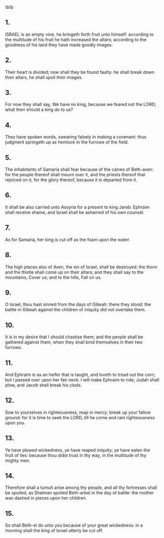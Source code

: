 \b\b
## 1.
ISRAEL is an empty vine, he bringeth forth fruit unto himself: according to the multitude of his fruit he hath increased the altars; according to the goodness of his land they have made goodly images.
## 2.
Their heart is divided; now shall they be found faulty: he shall break down their altars, he shall spoil their images.
## 3.
For now they shall say, We have no king, because we feared not the LORD; what then should a king do to us?
## 4.
They have spoken words, swearing falsely in making a covenant: thus judgment springeth up as hemlock in the furrows of the field.
## 5.
The inhabitants of Samaria shall fear because of the calves of Beth-aven: for the people thereof shall mourn over it, and the priests thereof that rejoiced on it, for the glory thereof, because it is departed from it.
## 6.
It shall be also carried unto Assyria for a present to king Jareb: Ephraim shall receive shame, and Israel shall be ashamed of his own counsel.
## 7.
As for Samaria, her king is cut off as the foam upon the water.
## 8.
The high places also of Aven, the sin of Israel, shall be destroyed: the thorn and the thistle shall come up on their altars; and they shall say to the mountains, Cover us; and to the hills, Fall on us.
## 9.
O Israel, thou hast sinned from the days of Gibeah: there they stood: the battle in Gibeah against the children of iniquity did not overtake them.
## 10.
It is in my desire that I should chastise them; and the people shall be gathered against them, when they shall bind themselves in their two furrows.
## 11.
And Ephraim is as an heifer that is taught, and loveth to tread out the corn; but I passed over upon her fair neck: I will make Ephraim to ride; Judah shall plow, and Jacob shall break his clods.
## 12.
Sow to yourselves in righteousness, reap in mercy; break up your fallow ground: for it is time to seek the LORD, till he come and rain righteousness upon you.
## 13.
Ye have plowed wickedness, ye have reaped iniquity; ye have eaten the fruit of lies: because thou didst trust in thy way, in the multitude of thy mighty men.
## 14.
Therefore shall a tumult arise among thy people, and all thy fortresses shall be spoiled, as Shalman spoiled Beth-arbel in the day of battle: the mother was dashed in pieces upon her children.
## 15.
So shall Beth-el do unto you because of your great wickedness: in a morning shall the king of Israel utterly be cut off.
